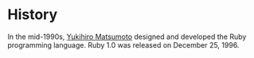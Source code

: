 # History

In the mid-1990s, [Yukihiro Matsumoto](https://en.wikipedia.org/wiki/Yukihiro_Matsumoto) designed and developed the Ruby programming language. Ruby 1.0 was released on December 25, 1996.
